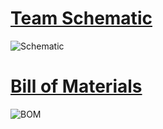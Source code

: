 # [Team Schematic](https://drive.google.com/file/d/14RlsQMHimvJs7hCYs2ZJRorpk3BwjX33/view?usp=sharing)  
![Schematic](https://github.com/Team-310/Team-310.github.io/assets/157059404/004d528a-31d0-42ca-b287-f6bf0b654e9f)  

# [Bill of Materials](https://docs.google.com/spreadsheets/d/1FA7_zZz8KkpmYs1YQsXKBv4hid6KEE90/edit?usp=sharing&ouid=106828450620415480012&rtpof=true&sd=true)  
![BOM](https://github.com/Team-310/Team-310.github.io/assets/157059404/319b0432-979a-4232-be70-d8406ffab253)

 
